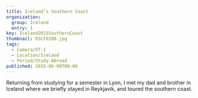 ```yaml
---
title: Iceland’s Southern Coast
organization: 
  group: Iceland
  entry: 1
key: Iceland2015SouthernCoast
thumbnail: DSCF8208.jpg
tags:
  - Camera/XT-1
  - Location/Iceland
  - Period/Study-Abroad
published: 2015-06-09T00:00
---
```

Returning from studying for a semester in Lyon, I met my dad and brother in Iceland where we briefly stayed in Reykjavik, and toured the southern coast.
